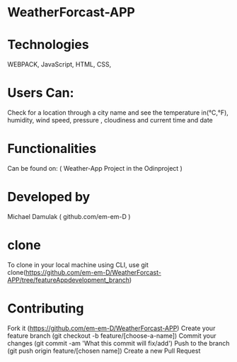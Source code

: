 # WeatherForcast-APP

# Technologies
WEBPACK,
JavaScript,
HTML,
CSS,

# Users Can:
Check for a location through a city name and see the temperature in(°C,°F), humidity, wind speed, pressure , cloudiness and current time and date

# Functionalities
Can be found on: ( Weather-App Project in the Odinproject )

# Developed by
Michael Damulak ( github.com/em-em-D )

# clone
To clone in your local machine using CLI, use git clone(https://github.com/em-em-D/WeatherForcast-APP/tree/featureAppdevelopment_branch)

# Contributing
Fork it (https://github.com/em-em-D/WeatherForcast-APP)
Create your feature branch (git checkout -b feature/[choose-a-name])
Commit your changes (git commit -am 'What this commit will fix/add')
Push to the branch (git push origin feature/[chosen name])
Create a new Pull Request
